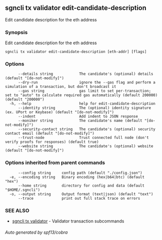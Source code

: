 ## sgncli tx validator edit-candidate-description

Edit candidate description for the eth address

### Synopsis

Edit candidate description for the eth address

```
sgncli tx validator edit-candidate-description [eth-addr] [flags]
```

### Options

```
      --details string            The candidate's (optional) details (default "[do-not-modify]")
      --dry-run                   ignore the --gas flag and perform a simulation of a transaction, but don't broadcast it
      --gas string                gas limit to set per-transaction; set to "auto" to calculate required gas automatically (default 200000) (default "200000")
  -h, --help                      help for edit-candidate-description
      --identity string           The (optional) identity signature (ex. UPort or Keybase) (default "[do-not-modify]")
      --indent                    Add indent to JSON response
      --moniker string            The candidate's name (default "[do-not-modify]")
      --security-contact string   The candidate's (optional) security contact email (default "[do-not-modify]")
      --trust-node                Trust connected full node (don't verify proofs for responses) (default true)
      --website string            The candidate's (optional) website (default "[do-not-modify]")
```

### Options inherited from parent commands

```
      --config string     config path (default "./config.json")
  -e, --encoding string   Binary encoding (hex|b64|btc) (default "hex")
      --home string       directory for config and data (default "$HOME/.sgncli")
  -o, --output string     Output format (text|json) (default "text")
      --trace             print out full stack trace on errors
```

### SEE ALSO

* [sgncli tx validator](sgncli_tx_validator.md)	 - Validator transaction subcommands

###### Auto generated by spf13/cobra
